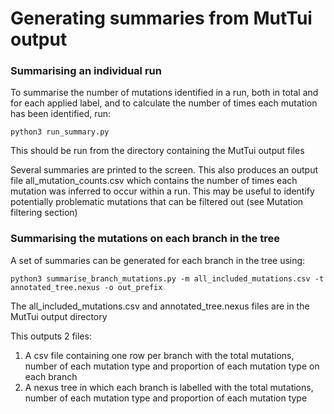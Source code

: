 # Generating summaries from MutTui output

### Summarising an individual run

To summarise the number of mutations identified in a run, both in total and for each applied label, and to calculate the number of times each mutation has been identified, run:
```
python3 run_summary.py
```

This should be run from the directory containing the MutTui output files

Several summaries are printed to the screen. This also produces an output file all_mutation_counts.csv which contains the number of times each mutation was inferred to occur within a run. This may be useful to identify potentially problematic mutations that can be filtered out (see Mutation filtering section)

### Summarising the mutations on each branch in the tree

A set of summaries can be generated for each branch in the tree using:
```
python3 summarise_branch_mutations.py -m all_included_mutations.csv -t annotated_tree.nexus -o out_prefix
```

The all_included_mutations.csv and annotated_tree.nexus files are in the MutTui output directory

This outputs 2 files:
1) A csv file containing one row per branch with the total mutations, number of each mutation type and proportion of each mutation type on each branch
2) A nexus tree in which each branch is labelled with the total mutations, number of each mutation type and proportion of each mutation type
